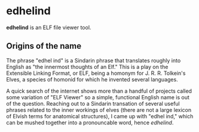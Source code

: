 edhelind
========

**edhelind** is an ELF file viewer tool.


Origins of the name
-------------------

The phrase "edhel ind" is a Sindarin phrase that translates roughly into English as "the
innermost thoughts of an Elf." This is a play on the Extensible Linking Format,
or ELF, being a homonym for J. R. R. Tolkein's Elves, a species of homonid for
which he invented several languages.

A quick search of the internet shows more than a handful of projects called some
variation of "ELF Viewer" so a simple, functional English name is out of the
question.  Reaching out to a Sindarin transation of several useful phrases
related to the inner workings of elves (there are not a large lexicon of Elvish
terms for anatomical structures), I came up with "edhel ind," which can be
mushed together into a pronouncable word, hence *edhelind*.
